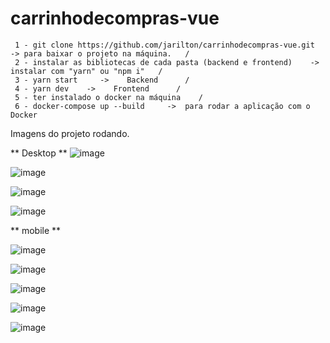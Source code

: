 # carrinhodecompras-vue

     1 - git clone https://github.com/jarilton/carrinhodecompras-vue.git  -> para baixar o projeto na máquina.   /    
     2 - instalar as bibliotecas de cada pasta (backend e frontend)    ->   instalar com "yarn" ou "npm i"   /     
     3 - yarn start     ->    Backend      /     
     4 - yarn dev    ->    Frontend      /
     5 - ter instalado o docker na máquina    /    
     6 - docker-compose up --build     ->  para rodar a aplicação com o Docker

Imagens do projeto rodando.

 ** Desktop **
![image](https://user-images.githubusercontent.com/59670578/160718934-d394d588-a32a-4734-99fa-7ff60f75eb72.png)

![image](https://user-images.githubusercontent.com/59670578/160719651-c35696e2-d4c4-44ce-8096-0ea55b16bc47.png)

![image](https://user-images.githubusercontent.com/59670578/160719733-bf8c2351-fcb8-45e0-84a5-986e5eda5c74.png)

![image](https://user-images.githubusercontent.com/59670578/160721650-20f287b1-19f7-4bbe-9fd6-d63acc2bc61c.png)



** mobile **


![image](https://user-images.githubusercontent.com/59670578/160719010-aa67731f-3964-474e-b511-e85644e3f8ba.png)

![image](https://user-images.githubusercontent.com/59670578/160721850-f5c856e2-1e16-4d0d-a2e8-b4a7aabafb99.png)

![image](https://user-images.githubusercontent.com/59670578/160721909-4a58e1d9-df23-49eb-96d0-9749077802f4.png)

![image](https://user-images.githubusercontent.com/59670578/160721965-81d4de9c-81f6-421f-ae38-56e04206ee42.png)

![image](https://user-images.githubusercontent.com/59670578/160722220-c28c577b-dc2d-447e-bf02-4d79fd7a2178.png)

